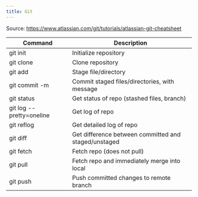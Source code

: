 ```yaml
---
title: Git
---
```


Source: https://www.atlassian.com/git/tutorials/atlassian-git-cheatsheet

| Command | Description |
| --------- | ------------------ |
| git init | Initialize repository |
| git clone | Clone repository |
| git add | Stage file/directory |
| git commit -m  <message> | Commit staged files/directories, with message |
| git status | Get status of repo (stashed files, branch) |
| git log --pretty=oneline | Get log of repo |
| git reflog | Get detailed log of repo |
| git diff | Get difference between committed and staged/unstaged |
| git fetch | Fetch repo (does not pull) |
| git pull | Fetch repo and immediately merge into local |
| git push | Push committed changes to remote branch |